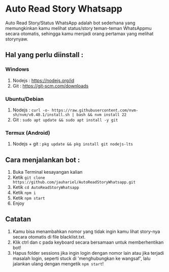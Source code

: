 # Auto Read Story Whatsapp
Auto Read Story/Status WhatsApp adalah bot sederhana yang memungkinkan kamu melihat status/story teman-teman WhatsAppmu secara otomatis, sehingga kamu menjadi orang pertamax yang melihat storynyaw.

## Hal yang perlu diinstall :
### Windows
1. Nodejs : https://nodejs.org/id
2. Git : https://git-scm.com/downloads
### Ubuntu/Debian
1. Nodejs : ```curl -o- https://raw.githubusercontent.com/nvm-sh/nvm/v0.40.1/install.sh | bash && nvm install 22```
2. Git : ```sudo apt update && sudo apt install -y git```
### Termux (Android)
1. Nodejs + git : ```pkg update && pkg install git nodejs-lts```

## Cara menjalankan bot :
1. Buka Terminal kesayangan kalian
2. Ketik ```git clone https://github.com/jauhariel/AutoReadStoryWhatsapp.git```
3. Ketik ```cd AutoReadStoryWhatsapp```
4. Ketik ```npm i```
5. Ketik ```npm start```
6. Enjoy

## Catatan
1. Kamu bisa menambahkan nomor yang tidak ingin kamu lihat story-nya secara otomatis di file blacklist.txt.
2. Klik ctrl dan c pada keyboard secara bersamaan untuk memberhentikan bot!
3. Hapus folder sessions jika ingin login dengan nomor lain atau jika terjadi masalah login, seperti stuck di 'menghubungkan ke wangsaf', lalu jalankan ulang dengan mengetik ```npm start```!
